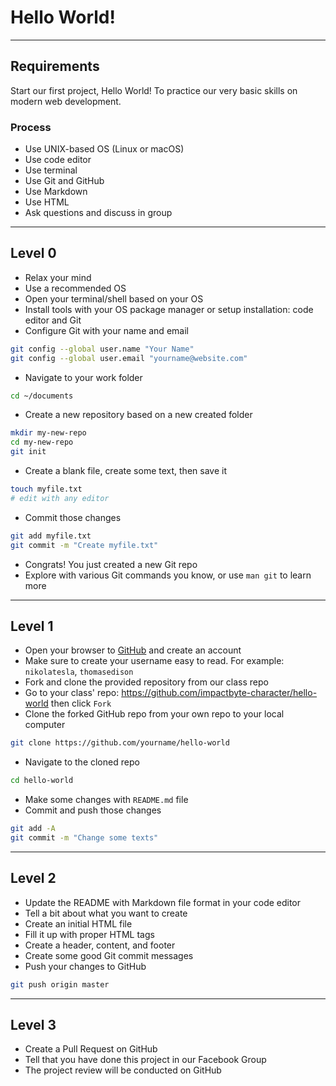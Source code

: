 # Hello World!

--------------------------------------------------------------------------------

## Requirements

Start our first project, Hello World! To practice our very basic skills on modern web development.

### Process

- Use UNIX-based OS (Linux or macOS)
- Use code editor
- Use terminal
- Use Git and GitHub
- Use Markdown
- Use HTML
- Ask questions and discuss in group

--------------------------------------------------------------------------------

## Level 0

- Relax your mind
- Use a recommended OS
- Open your terminal/shell based on your OS
- Install tools with your OS package manager or setup installation: code editor and Git
- Configure Git with your name and email

```sh
git config --global user.name "Your Name"
git config --global user.email "yourname@website.com"
```

- Navigate to your work folder

```sh
cd ~/documents
```

- Create a new repository based on a new created folder

```sh
mkdir my-new-repo
cd my-new-repo
git init
```

- Create a blank file, create some text, then save it

```sh
touch myfile.txt
# edit with any editor
```

- Commit those changes

```sh
git add myfile.txt
git commit -m "Create myfile.txt"
```

- Congrats! You just created a new Git repo
- Explore with various Git commands you know, or use `man git` to learn more

--------------------------------------------------------------------------------

## Level 1

- Open your browser to [GitHub](https://github.com) and create an account
- Make sure to create your username easy to read. For example: `nikolatesla`, `thomasedison`
- Fork and clone the provided repository from our class repo
- Go to your class' repo: <https://github.com/impactbyte-character/hello-world> then click `Fork`
- Clone the forked GitHub repo from your own repo to your local computer

```sh
git clone https://github.com/yourname/hello-world
```

- Navigate to the cloned repo

```sh
cd hello-world
```

- Make some changes with `README.md` file
- Commit and push those changes

```sh
git add -A
git commit -m "Change some texts"
```

--------------------------------------------------------------------------------

## Level 2

- Update the README with Markdown file format in your code editor
- Tell a bit about what you want to create
- Create an initial HTML file
- Fill it up with proper HTML tags
- Create a header, content, and footer
- Create some good Git commit messages
- Push your changes to GitHub

```sh
git push origin master
```

--------------------------------------------------------------------------------

## Level 3

- Create a Pull Request on GitHub
- Tell that you have done this project in our Facebook Group
- The project review will be conducted on GitHub
